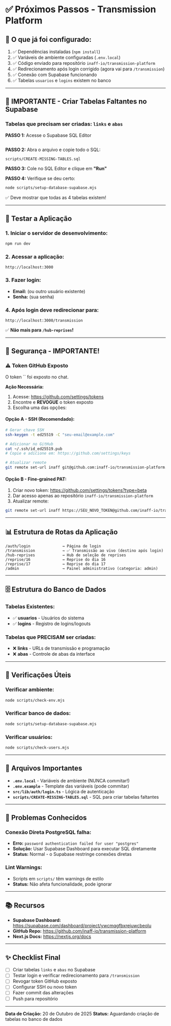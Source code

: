 # ✅ Próximos Passos - Transmission Platform

## 🎯 O que já foi configurado:

1. ✅ Dependências instaladas (`npm install`)
2. ✅ Variáveis de ambiente configuradas (`.env.local`)
3. ✅ Código enviado para repositório `inaff-io/transmission-platform`
4. ✅ Redirecionamento após login corrigido (agora vai para `/transmission`)
5. ✅ Conexão com Supabase funcionando
6. ✅ Tabelas `usuarios` e `logins` existem no banco

---

## 🔴 IMPORTANTE - Criar Tabelas Faltantes no Supabase

### Tabelas que precisam ser criadas: `links` e `abas`

**PASSO 1:** Acesse o Supabase SQL Editor
```

```

**PASSO 2:** Abra o arquivo e copie todo o SQL:
```
scripts/CREATE-MISSING-TABLES.sql
```

**PASSO 3:** Cole no SQL Editor e clique em **"Run"**

**PASSO 4:** Verifique se deu certo:
```bash
node scripts/setup-database-supabase.mjs
```

✅ Deve mostrar que todas as 4 tabelas existem!

---

## 🚀 Testar a Aplicação

### 1. Iniciar o servidor de desenvolvimento:
```bash
npm run dev
```

### 2. Acessar a aplicação:
```
http://localhost:3000
```

### 3. Fazer login:
- **Email:**  (ou outro usuário existente)
- **Senha:** (sua senha)

### 4. Após login deve redirecionar para:
```
http://localhost:3000/transmission
```
✅ **Não mais para `/hub-reprises`!**

---

## 🔐 Segurança - IMPORTANTE!

### ⚠️ Token GitHub Exposto
O token `` foi exposto no chat.

**Ação Necessária:**
1. Acesse: https://github.com/settings/tokens
2. Encontre e **REVOGUE** o token exposto
3. Escolha uma das opções:

#### Opção A - SSH (Recomendado):
```bash
# Gerar chave SSH
ssh-keygen -t ed25519 -C "seu-email@example.com"

# Adicionar no GitHub
cat ~/.ssh/id_ed25519.pub
# Copie e adicione em: https://github.com/settings/keys

# Atualizar remote
git remote set-url inaff git@github.com:inaff-io/transmission-platform.git
```

#### Opção B - Fine-grained PAT:
1. Criar novo token: https://github.com/settings/tokens?type=beta
2. Dar acesso apenas ao repositório `inaff-io/transmission-platform`
3. Atualizar remote:
```bash
git remote set-url inaff https://SEU_NOVO_TOKEN@github.com/inaff-io/transmission-platform.git
```

---

## 📊 Estrutura de Rotas da Aplicação

```
/auth/login              → Página de login
/transmission            → ✅ Transmissão ao vivo (destino após login)
/hub-reprises            → Hub de seleção de reprises
/reprise/16              → Reprise do dia 16
/reprise/17              → Reprise do dia 17
/admin                   → Painel administrativo (categoria: admin)
```

---

## 🗄️ Estrutura do Banco de Dados

### Tabelas Existentes:
- ✅ **usuarios** - Usuários do sistema
- ✅ **logins** - Registro de logins/logouts

### Tabelas que PRECISAM ser criadas:
- ❌ **links** - URLs de transmissão e programação
- ❌ **abas** - Controle de abas da interface

---

## 🧪 Verificações Úteis

### Verificar ambiente:
```bash
node scripts/check-env.mjs
```

### Verificar banco de dados:
```bash
node scripts/setup-database-supabase.mjs
```

### Verificar usuários:
```bash
node scripts/check-users.mjs
```

---

## 📝 Arquivos Importantes

- **`.env.local`** - Variáveis de ambiente (NUNCA commitar!)
- **`.env.example`** - Template das variáveis (pode commitar)
- **`src/lib/auth/login.ts`** - Lógica de autenticação
- **`scripts/CREATE-MISSING-TABLES.sql`** - SQL para criar tabelas faltantes

---

## 🐛 Problemas Conhecidos

### Conexão Direta PostgreSQL falha:
- **Erro:** `password authentication failed for user "postgres"`
- **Solução:** Usar Supabase Dashboard para executar SQL diretamente
- **Status:** Normal - o Supabase restringe conexões diretas

### Lint Warnings:
- Scripts em `scripts/` têm warnings de estilo
- **Status:** Não afeta funcionalidade, pode ignorar

---

## 📚 Recursos

- **Supabase Dashboard:** https://supabase.com/dashboard/project/ywcmqgfbxrejuwcbeolu
- **GitHub Repo:** https://github.com/inaff-io/transmission-platform
- **Next.js Docs:** https://nextjs.org/docs

---

## ✨ Checklist Final

- [ ] Criar tabelas `links` e `abas` no Supabase
- [ ] Testar login e verificar redirecionamento para `/transmission`
- [ ] Revogar token GitHub exposto
- [ ] Configurar SSH ou novo token
- [ ] Fazer commit das alterações
- [ ] Push para repositório

---

**Data de Criação:** 20 de Outubro de 2025
**Status:** Aguardando criação de tabelas no banco de dados

